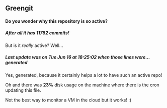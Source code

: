 ## Greengit

#### Do you wonder why this repository is so active?

##### After all it has 11782 commits!

But is it *really* active? Well...

##### Last update was on Tue Jun 16 at 18:25:02 when those lines were... generated

Yes, generated, because it certainly helps a lot to have such an active repo!

Oh and there was **23%** disk usage on the machine
where there is the cron updating this file.

Not the best way to monitor a VM in the cloud but it works! :)
